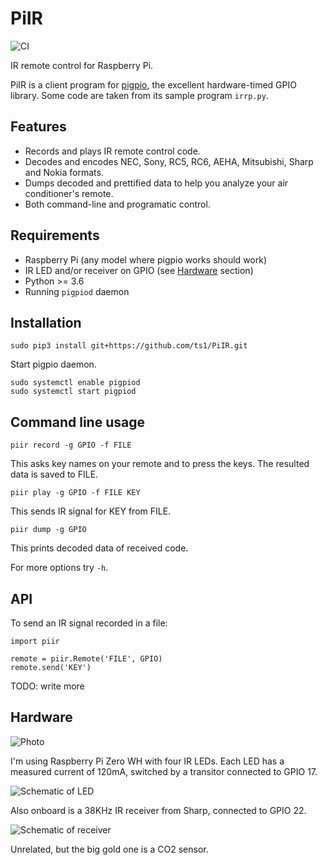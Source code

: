 # PiIR

![CI](https://github.com/ts1/PiIR/workflows/CI/badge.svg)

IR remote control for Raspberry Pi.

PiIR is a client program for [pigpio](http://abyz.me.uk/rpi/pigpio/), the excellent hardware-timed GPIO library. 
Some code are taken from its sample program `irrp.py`.

## Features
- Records and plays IR remote control code.
- Decodes and encodes NEC, Sony, RC5, RC6, AEHA, Mitsubishi, Sharp and Nokia formats.
- Dumps decoded and prettified data to help you analyze your air conditioner's remote.
- Both command-line and programatic control.

## Requirements
- Raspberry Pi (any model where pigpio works should work)
- IR LED and/or receiver on GPIO (see [Hardware](#hardware) section)
- Python >= 3.6
- Running `pigpiod` daemon

## Installation
```
sudo pip3 install git+https://github.com/ts1/PiIR.git
```

Start pigpio daemon.
```
sudo systemctl enable pigpiod
sudo systemctl start pigpiod
```

## Command line usage
```
piir record -g GPIO -f FILE
```
This asks key names on your remote and to press the keys.
The resulted data is saved to FILE.

```
piir play -g GPIO -f FILE KEY
```
This sends IR signal for KEY from FILE.

```
piir dump -g GPIO
```
This prints decoded data of received code.

For more options try `-h`.

## API

To send an IR signal recorded in a file:

```
import piir

remote = piir.Remote('FILE', GPIO)
remote.send('KEY')
```

TODO: write more

## Hardware

![Photo](https://raw.githubusercontent.com/ts1/PiIR/master/img/photo.jpeg)

I'm using Raspberry Pi Zero WH with four IR LEDs.
Each LED has a measured current of 120mA, switched by a transitor connected to GPIO 17.

![Schematic of LED](https://raw.githubusercontent.com/ts1/PiIR/master/img/schema-led.png)

Also onboard is a 38KHz IR receiver from Sharp, connected to GPIO 22.

![Schematic of receiver](https://raw.githubusercontent.com/ts1/PiIR/master/img/schema-receiver.png)

Unrelated, but the big gold one is a CO2 sensor.
